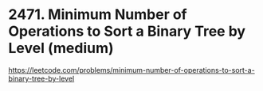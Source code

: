 # 2471. Minimum Number of Operations to Sort a Binary Tree by Level (medium)

https://leetcode.com/problems/minimum-number-of-operations-to-sort-a-binary-tree-by-level
